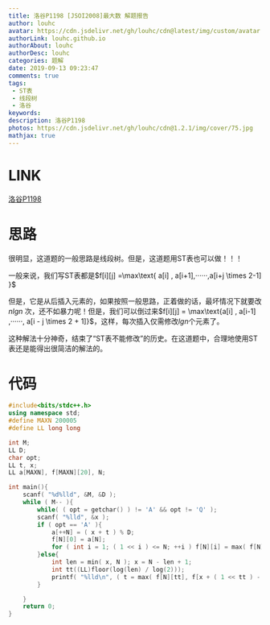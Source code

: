 ```yaml
---
title: 洛谷P1198 [JSOI2008]最大数 解题报告
author: louhc
avatar: https://cdn.jsdelivr.net/gh/louhc/cdn@latest/img/custom/avatar.jpg
authorLink: louhc.github.io
authorAbout: louhc
authorDesc: louhc
categories: 题解
date: 2019-09-13 09:23:47
comments: true
tags: 
 - ST表
 - 线段树
 - 洛谷
keywords: 
description: 洛谷P1198
photos: https://cdn.jsdelivr.net/gh/louhc/cdn@1.2.1/img/cover/75.jpg
mathjax: true
---
```


# LINK

[洛谷P1198](https://www.luogu.com.cn/problem/P1198)

# 思路

很明显，这道题的一般思路是线段树。但是，这道题用ST表也可以做！！！

一般来说，我们写ST表都是$f[i][j] =\max\text{ a[i] , a[i+1],······,a[i+j \times 2-1] }$

但是，它是从后插入元素的，如果按照一般思路，正着做的话，最坏情况下就要改$nlgn$ 次，还不如暴力呢！但是，我们可以倒过来$f[i][j] = \max\text{a[i] , a[i-1] ,······, a[i - j \times 2 + 1]}$，这样，每次插入仅需修改$lgn$个元素了。

这种解法十分神奇，结束了“ST表不能修改”的历史。在这道题中，合理地使用ST表还是能得出很简洁的解法的。

# 代码

```cpp
#include<bits/stdc++.h>
using namespace std;
#define MAXN 200005
#define LL long long

int M;
LL D;
char opt;
LL t, x;
LL a[MAXN], f[MAXN][20], N;

int main(){
	scanf( "%d%lld", &M, &D );
	while ( M-- ){
		while( ( opt = getchar() ) != 'A' && opt != 'Q' );
		scanf( "%lld", &x );
		if ( opt == 'A' ){
			a[++N] = ( x + t ) % D;
			f[N][0] = a[N];
			for ( int i = 1; ( 1 << i ) <= N; ++i ) f[N][i] = max( f[N][i - 1], f[N - (1 << ( i - 1 ))][i - 1] );
		}else{
			int len = min( x, N ); x = N - len + 1;
			int tt((LL)floor(log(len) / log(2)));
			printf( "%lld\n", ( t = max( f[N][tt], f[x + ( 1 << tt ) - 1][tt] ) ) );
		}

	}
	return 0;
}

```